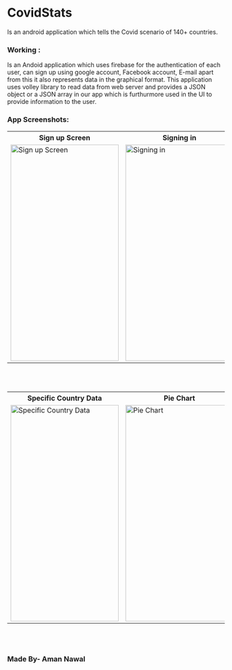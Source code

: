 # CovidStats

Is an android application which tells the Covid scenario of 140+ countries.

### Working :

Is an Andoid application which uses firebase for the authentication of each user, can sign up using google account, Facebook account, E-mail apart from this it also represents data in the graphical format. This application uses volley library to read data from web server and provides a JSON object or a JSON array in our app which is furthurmore used in the UI to provide information to the user.


### App Screenshots:

<table align="center">
  <tr>
    <th>Sign up Screen</th>
    <th>Signing in</th>
    <th>Main Screen(Activity)</th>
  </tr>
  <tr>
    <td><img src="https://user-images.githubusercontent.com/74124514/153232079-c8165426-2805-434c-9b0e-7709917ae3c6.jpeg" alt="Sign up Screen" style="width:250px;height:500px;"></td>
    <td><img src="https://user-images.githubusercontent.com/74124514/153232101-a5050fd8-f36e-47e9-ae45-f42317e0127b.jpeg" alt="Signing in" style="width:250px;height:500px;"></td>
    <td><img src="https://user-images.githubusercontent.com/74124514/153232141-d267311b-9316-41f3-af8e-38613780ef14.jpeg" alt="Main Screen(Activity)" style="width:250px;height:500px;"></td>
  </tr>

</table><br><br>


<table align="center">
  <tr>
    <th>Specific Country Data</th>
    <th>Pie Chart</th>
    <th>User profile</th>
  </tr>
  <tr>
    <td><img src="https://user-images.githubusercontent.com/74124514/153232712-53587813-b9b9-4818-8446-c6c7ce979348.jpeg" alt="Specific Country Data" style="width:250px;height:500px;"></td>
    <td><img src="https://user-images.githubusercontent.com/74124514/153232734-fa59ca81-04c0-4765-9f85-eccf4366269e.jpeg" alt="Pie Chart" style="width:250px;height:500px;"></td>
    <td><img src="https://user-images.githubusercontent.com/74124514/153232751-0cadf73e-cdc1-4969-a8d7-2d9c5878d7a9.jpeg" alt="User profile" style="width:250px;height:500px;"></td>
  </tr>

</table><br><br>



### Made By- Aman Nawal



